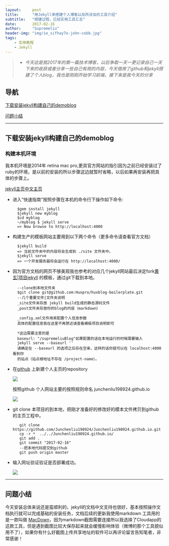 ```yaml
---
layout:     post
title:      "用Jekyll来搭建个人博客以及所涉及的工具介绍"
subtitle:   "搭建过程，已经实用工具汇总"
date:       2017-02-16
author:     "Supremeliu"
header-img: "img/ie_sifhay7o-john-cobb.jpg"
tags:
    - 实用教程
    - Jekyll
---
```


>* *今天这是我2017年的第一篇技术博客，以后争取一天一更记录自己一天下来的收获或者分享一些自己有用的内容，今天借用了github和jekyll搭建了个人blog，我也是刚刚开始学习前端，接下来是我今天的分享*

## 导航
[下载安装jekyll构建自己的demoblog](#build1)


[问题小结](#build2)






---
## 下载安装jekyll构建自己的demoblog

### 构建本机环境

我本机环境是2014年 retina mac pro,更具官方网站的指引因为之前已经安装过了ruby的环境，是以前的安装的所以步骤这边就暂时省略，以后如果再安装再把具体的步骤上。

[jekyll主页中文主页](http://jekyll.com.cn/)

* 进入“快速指南”按照步骤在本机的命令行下操作如下命令:
	
		$gem install jekyll
		$jekyll new myblog
		$cd myblog
		~/myblog $ jekyll serve
		=> Now browse to http://localhost:4000

* 构建生产的模板网站主要用到以下两个命令（更多命令请查看官方文档）

		$jekyll build
		=> 当前文件夹中的内容将会生成到 ./site 文件夹中。
		$jekyll serve
		=> 一个开发服务器将会运行在 http://localhost:4000/
	
* 因为官方文档的网页不够美观我也参考的对应几个jekyll网站最后决定fork[黄玄|项目jekyll](https://github.com/Huxpro) 的模板，通过git下载到本地。

		--clone到本地文件夹
		$git clone git@github.com:Huxpro/huxblog-boilerplate.git
		--几个重要文件|文件夹说明
		_site文件夹存放 jekyll build生成的静态源码文件
		_post文件夹存放你的blog的内容（markdown）
		
		_config.xml文件用来配置个人信息参数
		具体的配置信息我在这里不再赘述请查看模板项目说明即可
		
		*这边需要注意的是 
		baseurl: "/supremeliuBlog"如果配置的话在本地运行的时候需要输入
		jekyll serve --baseurl '' 
		请确定在 --baseurl 的选项之后存在空串，这样的话你就可以在 localhost:4000 看到你
		的站点（站点根地址不存在 /project-name）。
		
* 在[github](https://github.com/) 上新建个人主页的repository


	![](https://cl.ly/200y0L1M2m2Z/[1b3064c16c95bec58954dab68391f609]_Image%25202017-02-17%2520at%252000.05.00.png)
	
	
	按照github 个人网站主要的按照规则命名  junchenliu198924.github.io
	
	
	![](https://cl.ly/2K2f3M1V1c2l/Image%202017-02-17%20at%2000.11.17.png)	
	
* git clone 本项目的到本地，把刚才准备好的修改好的模本文件拷贝到github的主页工程中。

		 git clone https://github.com/Junchenliu198924/Junchenliu198924.github.io.git
		 cp -r *  ../../Junchenliu198924.github.io/
		 git add .
		 git commit "2017-02-16"
		 --把本地代码提交到github
		 git push origin master

* 输入网址验证验证是否部署成功。

	![](https://cl.ly/2F2n351B3M2x/Image%202017-02-17%20at%2000.32.35.png)
	
	
	
<p id="build2"></p>


---

## 问题小结

今天安装总体来说还是蛮顺利的，jekyll的文档中文支持也很好，基本按照操作文档执行就可以完成基础的安装任务，文档后续的更新我使用markdown 工具用的是一款叫做 [MacDown](http://macdown.uranusjr.com/)，因为markdown截图需要连接所以我选择了Cloudapp的这款工具，但是遇到截图比较大保存起来就会缓慢影响体验（微博的那个工具貌似用不了），如果你有什么好截图上传共享地址的软件可以再评论留言告知笔者，非常感谢！





